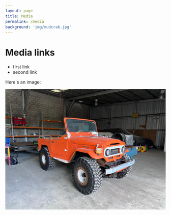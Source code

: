 ```yaml
---
layout: page
title: Media
permalink: /media
background: 'img/mudcrab.jpg'
---
```


# Media links

- first link
- second link

Here's an image:

![Embedding an image](/img/mudcrab.jpg)

